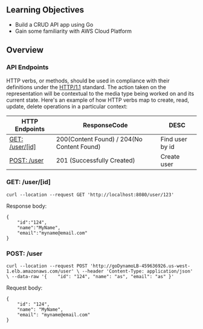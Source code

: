 ## Learning Objectives

- Build a CRUD API app using Go
- Gain some familiarity with AWS Cloud Platform

## Overview
### API Endpoints

HTTP verbs, or methods, should be used in compliance with their definitions under the [HTTP/1.1](http://www.w3.org/Protocols/rfc2616/rfc2616-sec9.html) standard.
The action taken on the representation will be contextual to the media type being worked on and its current state. Here's an example of how HTTP verbs map to create, read, update, delete operations in a particular context:

| HTTP Endpoints                        | ResponseCode            | DESC            |
| -----------                           | --------------- | --------------- |
| [GET: /user/[id]](#get-userid)        | 200(Content Found) / 204(No Content Found) | Find user by id |
| [POST: /user](#post-user)             | 201 (Successfully Created)    | Create user     |

### GET: /user/[id]

`curl --location --request GET 'http://localhost:8080/user/123'`

Response body:

    {
        "id":"124",
        "name":"MyName",
        "email":"myname@email.com"
    }

### POST: /user

`curl --location --request POST 'http://goDynamoLB-459636926.us-west-1.elb.amazonaws.com/user' \
--header 'Content-Type: application/json' \
--data-raw '{   
    "id": "124",
    "name": "as",
    "email": "as"
}'`

Request body:

    {   
        "id": "124",
        "name": "MyName",
        "email": "myname@email.com"
    }
